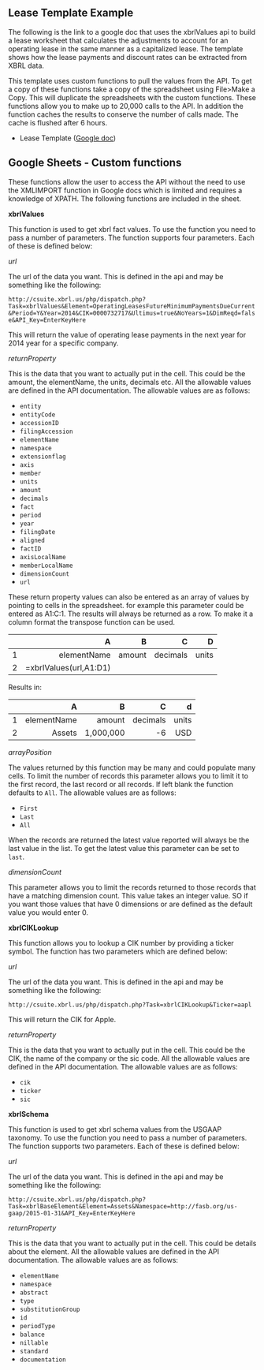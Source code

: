 
Lease Template Example
--
The following is the link to a google doc that uses the xbrlValues api to build a lease worksheet that calculates the adjustments to account for an operating lease in the same manner as a capitalized lease.  The template shows how the lease payments and discount rates can be extracted from XBRL data.

This template uses custom functions to pull the values from the API.  To get a copy of these functions take a copy of the spreadsheet using File>Make a Copy. This will duplicate the spreadsheets with  the custom functions.  These functions allow you to make up to 20,000 calls to the API.  In addition the function caches the results to conserve the number of calls made. The cache is flushed after 6 hours.


* Lease Template ([Google doc](https://docs.google.com/spreadsheets/d/1NT6dPSJAu8GJX8pq-MlZ17ORixNW7nkW0pdIMq90nH4/edit#gid=0g))


Google Sheets - Custom functions
--
These functions allow the user to access the API without the need to use the XMLIMPORT function in Google docs which is limited and requires a knowledge of XPATH.  The following functions are included in the sheet.

 **xbrlValues**

This function is used to get xbrl fact values. To use the function you need to pass a number of parameters. The function supports four parameters. Each of these is defined below:

*url*

The url of the data you want.  This is defined in the api and may be something like the following:

`http://csuite.xbrl.us/php/dispatch.php?Task=xbrlValues&Element=OperatingLeasesFutureMinimumPaymentsDueCurrent&Period=Y&Year=2014&CIK=0000732717&Ultimus=true&NoYears=1&DimReqd=false&API_Key=EnterKeyHere`

This will return the value of operating lease payments in the next year for 2014 year for a specific company.

*returnProperty*

This is the data that you want to actually put in the cell. This could be the amount, the elementName, the units, decimals etc.  All the allowable values are defined in the API documentation. The allowable values are as follows:

* `entity`
* `entityCode`
* `accessionID`
* `filingAccession`
* `elementName`
* `namespace`
* `extensionflag`
* `axis`
* `member`
* `units`
* `amount`
* `decimals`
* `fact`
* `period`
* `year`
* `filingDate`
* `aligned`
* `factID`
* `axisLocalName`
* `memberLocalName`
* `dimensionCount`
* `url`

These return property values can also be entered as an array of values by pointing to cells in the spreadsheet. for example this parameter could be entered as A1:C:1.  The results will always be returned as a row.  To make it a column format the transpose function can be used.

| |A|B|C|D|
|---:|---:|---:|---:|---:|
|1|elementName|amount|decimals|units|
|2|=xbrlValues(url,A1:D1)|||||

Results in:

| |A|B|C|d|
|---:|---:|---:|---:|---:|
|1|elementName|amount|decimals|units|
|2|Assets|1,000,000|-6|USD|




*arrayPosition*

The values returned by this function may be many and could populate many cells. To limit the number of records this parameter allows you to limit it to the first record, the last record or all records. If left blank the function defaults to `All`. The allowable values are as follows:
* `First`
* `Last`
* `All`

When the records are returned the latest value reported will always be the last value in the list. To get the latest value this parameter can be set to `last`.

*dimensionCount*

This parameter allows you to limit the records returned to those records that have a matching dimension count. This value takes an integer value. SO if you want those values that have 0 dimensions or are defined as the default value you would enter 0.

 **xbrlCIKLookup**

 This function allows you to lookup a CIK number by providing a ticker symbol. The function has two parameters which are defined below:

 *url*

 The url of the data you want.  This is defined in the api and may be something like the following:

 `http://csuite.xbrl.us/php/dispatch.php?Task=xbrlCIKLookup&Ticker=aapl`

 This will return the CIK for Apple.

 *returnProperty*

 This is the data that you want to actually put in the cell. This could be the CIK, the name of the company or the sic code.  All the allowable values are defined in the API documentation. The allowable values are as follows:
 * `cik`
 * `ticker`
 * `sic`

 **xbrlSchema**

 This function is used to get xbrl schema values from the USGAAP taxonomy. To use the function you need to pass a number of parameters. The function supports two parameters. Each of these is defined below:

 *url*

 The url of the data you want.  This is defined in the api and may be something like the following:

 `http://csuite.xbrl.us/php/dispatch.php?Task=xbrlBaseElement&Element=Assets&Namespace=http://fasb.org/us-gaap/2015-01-31&API_Key=EnterKeyHere`

 *returnProperty*

 This is the data that you want to actually put in the cell. This could be details about the element.  All the allowable values are defined in the API documentation. The allowable values are as follows:
 * `elementName`
 * `namespace`
 * `abstract`
 * `type`
 * `substitutionGroup`
 * `id`
 * `periodType`
 * `balance`
 * `nillable`
 * `standard`
 * `documentation`
